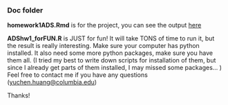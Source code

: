 ### Doc folder

**homework1ADS.Rmd** is for the project, you can see the output [here](https://github.com/TZstatsADS/fall2017-project1-christinahyc/tree/master/output)

**ADShw1_forFUN.R** is JUST for fun! It will take TONS of time to run it, but the result is really interesting. Make sure your computer has python installed. It also need some more python packages, make sure you have them all. (I tried my best to write down scripts for installation of them, but since I already get parts of them installed, I may missed some packages... ) Feel free to contact me if you have any questions (yuchen.huang@columbia.edu)

Thanks!
